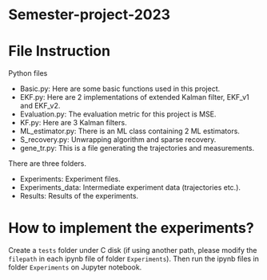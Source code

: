 # Semester-project-2023
# File Instruction
Python files 
* Basic.py: Here are some basic functions used in this project.
* EKF.py: Here are 2 implementations of extended Kalman filter,  EKF_v1 and EKF_v2.
* Evaluation.py: The evaluation metric for this project is MSE.
* KF.py: Here are 3 Kalman filters.
* ML_estimator.py: There is an ML class containing 2 ML estimators.
* S_recovery.py: Unwrapping algorithm and sparse recovery.
* gene_tr.py: This is a file generating the trajectories and measurements.

There are three folders.
* Experiments: Experiment files.
* Experiments_data: Intermediate experiment data (trajectories etc.).
* Results: Results of the experiments.

# How to implement the experiments?
Create a `tests` folder under C disk (if using another path, please modify the `filepath` in each ipynb file of folder `Experiments`). Then run the ipynb files in folder `Experiments` on Jupyter notebook. 
